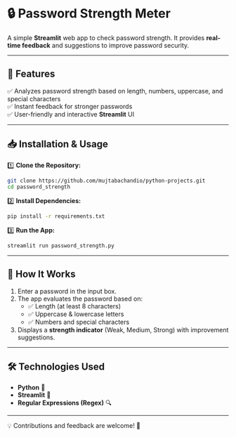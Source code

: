 # **🔒 Password Strength Meter**  

A simple **Streamlit** web app to check password strength. It provides **real-time feedback** and suggestions to improve password security.  

---

## **🚀 Features**  
✅ Analyzes password strength based on length, numbers, uppercase, and special characters  
✅ Instant feedback for stronger passwords  
✅ User-friendly and interactive **Streamlit** UI  

---

## **📥 Installation & Usage**  

1️⃣ **Clone the Repository:**  
   ```bash
   git clone https://github.com/mujtabachandio/python-projects.git
   cd password_strength
   ```  

2️⃣ **Install Dependencies:**  
   ```bash
   pip install -r requirements.txt
   ```  

3️⃣ **Run the App:**  
   ```bash
   streamlit run password_strength.py
   ```  

---

## **🔧 How It Works**  
1. Enter a password in the input box.  
2. The app evaluates the password based on:  
   - ✅ Length (at least 8 characters)  
   - ✅ Uppercase & lowercase letters  
   - ✅ Numbers and special characters  
3. Displays a **strength indicator** (Weak, Medium, Strong) with improvement suggestions.  

---

## **🛠 Technologies Used**  
- **Python** 🐍  
- **Streamlit** 🎨  
- **Regular Expressions (Regex)** 🔍  

---
💡 Contributions and feedback are welcome! 🚀